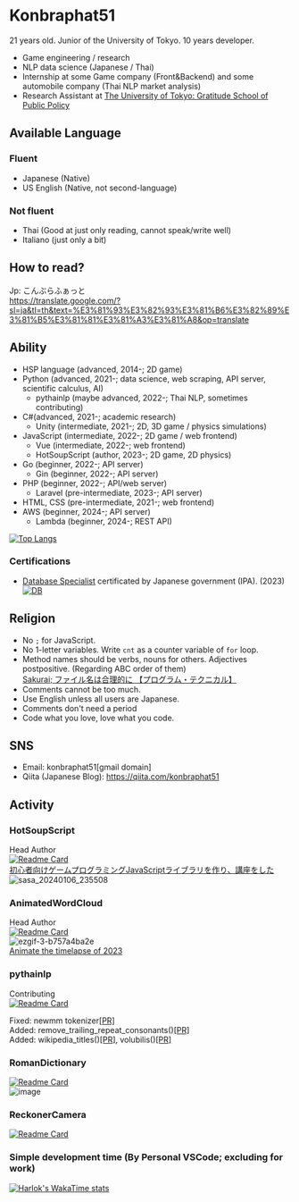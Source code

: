 # Konbraphat51
21 years old. Junior of the University of Tokyo. 10 years developer. 
* Game engineering / research
* NLP data science (Japanese / Thai)
* Internship at some Game company (Front&Backend) and some automobile company (Thai NLP market analysis)
* Research Assistant at [The University of Tokyo: Gratitude School of Public Policy](https://www.pp.u-tokyo.ac.jp/)

## Available Language
### Fluent
* Japanese (Native)
* US English (Native, not second-language)

### Not fluent
* Thai (Good at just only reading, cannot speak/write well)
* Italiano (just only a bit)

## How to read?
Jp: こんぶらふぁっと  
https://translate.google.com/?sl=ja&tl=th&text=%E3%81%93%E3%82%93%E3%81%B6%E3%82%89%E3%81%B5%E3%81%81%E3%81%A3%E3%81%A8&op=translate  

## Ability
* HSP language (advanced, 2014-; 2D game)
* Python (advanced, 2021-; data science, web scraping, API server, scientific calculus, AI)
  * pythainlp (maybe advanced, 2022-; Thai NLP, sometimes contributing)
* C#(advanced, 2021-; academic research)
  * Unity (intermediate, 2021-; 2D, 3D game / physics simulations)
* JavaScript (intermediate, 2022-; 2D game / web frontend)
  * Vue (intermediate, 2022-; web frontend)
  * HotSoupScript (author, 2023-; 2D game, 2D physics)
* Go (beginner, 2022-; API server)
  * Gin (beginner, 2022-; API server)
* PHP (beginner, 2022-; API/web server)
  * Laravel (pre-intermediate, 2023-; API server)
* HTML, CSS (pre-intermediate, 2021-; web frontend)
* AWS (beginner, 2024-; API server)
  * Lambda (beginner, 2024-; REST API)

[![Top Langs](https://github-readme-stats.vercel.app/api/top-langs/?username=Konbraphat51&count_private=true&show_icons=true&langs_count=10&hide=html,shaderlab,hlsl,mathematica&size_weight=0.2&count_weight=0.8&theme=onedark
)](https://github.com/anuraghazra/github-readme-stats)

### Certifications
* [Database Specialist](https://www.ipa.go.jp/en/it-examinations/nph2g600000007uh-att/000009643.pdf) certificated by Japanese government (IPA). (2023)  
[![DB](https://unofficial-ipa-exam-badges.vercel.app/en/card/db/2023/Autumn)](https://github.com/kedama-t/Unofficial-IPA-Exam-Badges)


## Religion
* No `;` for JavaScript.
* No 1-letter variables. Write `cnt` as a counter variable of `for` loop.
* Method names should be verbs, nouns for others. Adjectives postpositive. (Regarding ABC order of them)  
  [Sakurai; ファイル名は合理的に 【プログラム・テクニカル】](https://www.youtube.com/watch?v=V40sMUAE5ek)
* Comments cannot be too much.
* Use English unless all users are Japanese.
* Comments don't need a period
* Code what you love, love what you code.

## SNS
- Email: konbraphat51[gmail domain]
- Qiita (Japanese Blog): https://qiita.com/konbraphat51

## Activity

### HotSoupScript
Head Author  
[![Readme Card](https://github-readme-stats.vercel.app/api/pin/?username=konbraphat51&repo=HotSoupScript)](https://github.com/konbraphat51/HotSoupScript)  
[初心者向けゲームプログラミングJavaScriptライブラリを作り、講座をした](https://qiita.com/konbraphat51/items/b138683db352afd77714)  　
![sasa_20240106_235508](https://github.com/konbraphat51/konbraphat51/assets/101827492/e45e3604-d0a5-4578-b22e-649fcc169ba9)

### AnimatedWordCloud
Head Author  
[![Readme Card](https://github-readme-stats.vercel.app/api/pin/?username=konbraphat51&repo=AnimatedWordCloud)](https://github.com/konbraphat51/AnimatedWordCloud)  
![ezgif-3-b757a4ba2e](https://github.com/konbraphat51/konbraphat51/assets/101827492/0ccefd62-3601-4e4b-80f4-d6bf7d114f95)  
[Animate the timelapse of 2023](https://medium.com/@konbraphat/animate-the-timelapse-of-2023-51dcfb2f862b)

### pythainlp
Contributing  
[![Readme Card](https://github-readme-stats.vercel.app/api/pin/?username=PyThaiNLP&repo=pythainlp)](https://github.com/anuraghazra/github-readme-stats)

Fixed: newmm tokenizer[[PR]](https://github.com/PyThaiNLP/pythainlp/pull/856)  
Added: remove_trailing_repeat_consonants()[[PR]](https://github.com/PyThaiNLP/pythainlp/pull/862)  
Added: wikipedia_titles()[[PR]](https://github.com/PyThaiNLP/pythainlp/pull/869), volubilis()[[PR]](https://github.com/PyThaiNLP/pythainlp/pull/870)  

### RomanDictionary
[![Readme Card](https://github-readme-stats.vercel.app/api/pin/?username=konbraphat51&repo=RomanDictionary)](https://github.com/konbraphat51/RomanDictionary)   
![image](https://github.com/konbraphat51/konbraphat51/assets/101827492/1e60f038-b7aa-4cb3-8339-4e79c6817fc1)

### ReckonerCamera
[![Readme Card](https://github-readme-stats.vercel.app/api/pin/?username=konbraphat51&repo=ReckonerCamera)](https://github.com/konbraphat51/ReckonerCamera) 

### Simple development time (By Personal VSCode; excluding for work)
[![Harlok's WakaTime stats](https://github-readme-stats.vercel.app/api/wakatime?username=konbraphat51&api_domain=wakapi.dev&bg_color=1A202C&title_color=2F855A&icon_color=2F855A&text_color=ffffff&custom_title=Wakapi%20From%202023_11_30)](https://github.com/anuraghazra/github-readme-stats)
